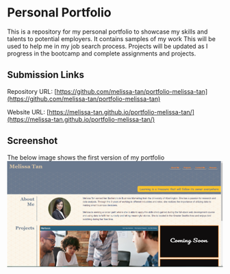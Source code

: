 # Personal Portfolio
This is a repository for my personal portfolio to showcase my skills and talents to potential employers. It contains samples of my work This will be used to help me in my job search process. Projects will be updated as I progress in the bootcamp and complete assignments and projects.

## Submission Links

Repository URL: [https://github.com/melissa-tan/portfolio-melissa-tan](https://github.com/melissa-tan/portfolio-melissa-tan)

Website URL: [https://melissa-tan.github.io/portfolio-melissa-tan/](https://melissa-tan.github.io/portfolio-melissa-tan/)

## Screenshot
The below image shows the first version of my portfolio
![Screenshot of website v.1 of portfolio](./assets/images/portfolio.png)